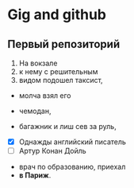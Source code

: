 # Gig and github 
## Первый репозиторий

1. На вокзале 
2. к нему с решительным 
3. видом подошел таксист, 

* молча взял его 
+ чемодан, 
* багажник и лиш сев за руль,

- [x] Однажды английский писатель
- [ ] Артур Конан Дойль
+ врач по образованию, приехал  
+ **в Париж**.
